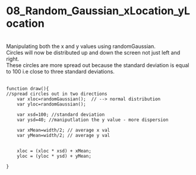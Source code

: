 # 08_Random_Gaussian_xLocation_yLocation
</br>
Manipulating both the x and y values using randomGaussian. </br>
Circles will now be distributed up and down the screen not just left and right.</br>
These circles are more spread out because the standard deviation is equal to 100 i.e close to three standard deviations.</br>
</br>

```
function draw(){
//spread circles out in two directions
	var xloc=randomGaussian();  // --> normal distribution
	var yloc=randomGaussian(); 

	var xsd=100; //standard deviation
	var ysd=40;	//maniputlation the y value - more dispersion

	var xMean=width/2; // average x val
	var yMean=width/2; // average y val


	xloc = (xloc * xsd) + xMean;
	yloc = (yloc * ysd) + yMean;

}

```

</br>